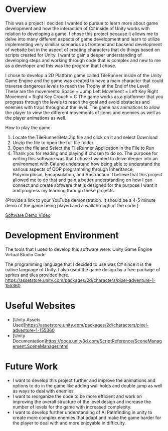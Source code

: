 # Overview

This was a project I decided I wanted to pursue to learn more about game development and how the interaction of C# inside of Unity works with relation to developing a game. I chose this project because it allows me to delve into many different aspects of game development and learn to utilize implementing very similiar scenarios as frontend and backend development of website but in the aspect of creating characters that do things based on scripts created for Unity. I want to gain a deeper understanding of developing steps and working through code that is complex and new to me as a developer and this was the program that I chose.


I chose to develop a 2D Platform game called TileRunner inside of the Unity Game Engine and the game was created to have a main character that could traverse dangerous levels to reach the Trophy at the End of the Level! 
These are the movements:
Space = Jump
Left Movement = Left Key
Right Movement = Right Key
Crouch = C
The game works as a platformer that you progress through the levels to reach the goal and avoid obstacles and enemies with traps throughout the level. 
The game has animations to allow the player to view the different movements of items and enemies as well as the player animations as well.

How to play the game
1. Locate the TileRunnerBeta.Zip file and click on it and select Download
2. Unzip the file to open the full file folder
3. Open the file and Select the TileRunner Application in the File to Run
4. Thank you for reading and playing if chosen to do so.
The purpose for writing this software was that I chose I wanted to delve deeper into an environment with C# and understand how being able to understand the various aspects of OOP programming through Inheritance, Polymorphism, Encapsulation, and Abstraction. I believe that this project allowed me to do that and gain a better understanding on how I can connect and create software that is designed for the purpose I want it and progress my learning through these projects.

{Provide a link to your YouTube demonstration.  It should be a 4-5 minute demo of the game being played and a walkthrough of the code.}

[Software Demo Video](http://youtube.link.goes.here)

# Development Environment


The tools that I used to develop this software were:
Unity Game Engine
Virtual Studio Code

The programming language that I decided to use was C# since it is the native language of Unity.
I also used the game design by a free package of sprites and tiles provided here.
https://assetstore.unity.com/packages/2d/characters/pixel-adventure-1-155360


# Useful Websites


* [Unity Assets Used]https://assetstore.unity.com/packages/2d/characters/pixel-adventure-1-155360
* [Unity Documentation]https://docs.unity3d.com/ScriptReference/SceneManagement.SceneManager.html

# Future Work


* I want to develop this project further and improve the animations and options to do in the game like adding wall holds and double jump as well as ways to deal with enemies.
* I want to reorganize the code to be more efficient and work on improving the overall structure of the level design and increase the number of levels for the game with increased complexity.
* I want to develop further understanding of AI Pathfinding in unity to create more complex enemies that adapt and make the game harder for the player to deal with and more enjoyable in difficulty. 
